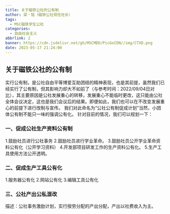 ```yaml
---
title: 关于磁铁公社的公有制
author: 梁﹡铭（磁铁公社现任社长）
tags:
  - MSC磁铁学生公社
categories:
  - 自由社会主义
abbrlink: 2
banner: https://cdn.jsdelivr.net/gh/MSCMDD/PicGoCDN//img/CTXD.png
date: 2023-05-17 21:24:00
---
```

## 关于磁铁公社的公有制
实行公有制，是公社自由平等博爱互助团结的精神表现，也是其前提，虽然我们已经实行了公有制，但其影响力却大不如前了（与参考时间：2022/09/04日对比），其主要原因是公社发展重心的转移，发展重心不能临时更改，这只能由公社全体会议决定，这也是我们会议后的结果。即便如此，我们也可以在不改变发展重心的前提下进行改制与宣传。
我们对此命名为“公社公有制促成计划”当然，小团体公有制不能只一味的强调公有化。
针对目前的情况，我们可以规划一下：

### 一、促成公社生产资料公有制
1.鼓励社员进行公社事务
2.鼓励社员进行学业革命。
3.鼓励社员公开学业革命资料公有化（公开学习资料）
4.开发部项目研发工作的生产资料公有化。
5.生产工具使用方法公开透明。

### 二、促成生产工具公有化
1.服务器公有化
2.网站公有化
3.编辑工具公有化

### 三、公社产出公私混改
描述：公社事务激励计划，实行按劳分配的产出分配，产出以社费收入为主。